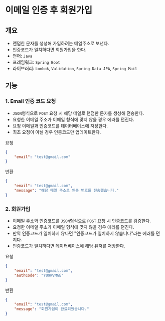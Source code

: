 # 이메일 인증 후 회원가입

## 개요
- 랜덤한 문자를 생성해 가입하려는 메일주소로 보낸다.
- 인증코드가 일치하다면 회원가입을 한다.
- 언어: `Java`
- 프레임워크: `Spring Boot`
- 라이브러리: `Lombok`, `Validation`, `Spring Data JPA`, `Spring Mail`

## 기능
### 1. Email 인증 코드 요청
- `JSON`형식으로 `POST` 요청 시 해당 메일로 랜덤한 문자를 생성해 전송한다.
- 요청한 이메일 주소가 이메일 형식에 맞지 않을 경우 에러를 던진다.
- 요청 이메일과 인증코드를 데이터베이스에 저장한다.
- 최초 요청이 아닐 경우 인증코드만 업데이트한다.
  
요청
  
```json
{
    "email": "test@gmail.com"
}
```
  
반환
  
```json
{
    "email": "test@gmail.com",
    "message": "해당 메일 주소로 인증 번호를 전송했습니다."
}
```
### 2. 회원가입
- 이메일 주소와 인증코드를 `JSON`형식으로 `POST` 요청 시 인증코드를 검증한다.
- 요청한 이메일 주소가 이메일 형식에 맞지 않을 경우 에러를 던진다.
- 만약 인증코드가 일치하지 않다면 "인증코드가 일치하지 않습니다"라는 에러를 던지다.
- 인증코드가 일치하다면 데이터베이스에 해당 유저를 저장한다.
  
요청
  
```json
{
    "email": "test@gmail.com",
    "authCode": "YU9WVMGE"
}
```
  
반환
  
```json
{
    "email": "test@gmail.com",
    "message": "회원가입이 완료되었습니다."
}
```